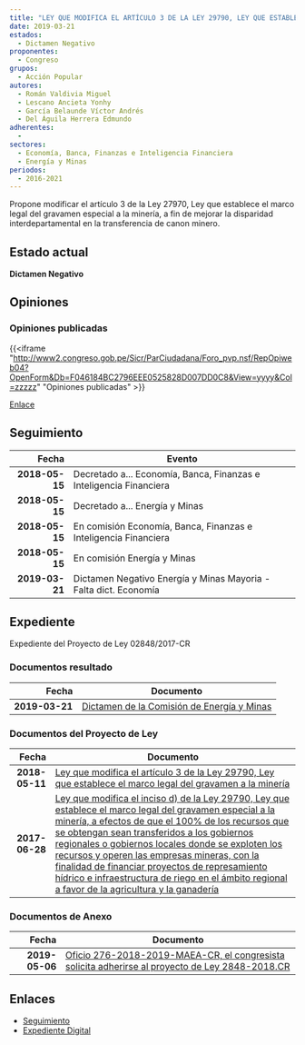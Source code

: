 ```yaml
---
title: "LEY QUE MODIFICA EL ARTÍCULO 3 DE LA LEY 29790, LEY QUE ESTABLECE EL MARCO LEGAL DEL GRAVAMEN ESPECIAL A LA MINERÍA"
date: 2019-03-21
estados: 
  - Dictamen Negativo
proponentes: 
  - Congreso
grupos: 
  - Acción Popular
autores: 
  - Román Valdivia Miguel
  - Lescano Ancieta Yonhy
  - García Belaunde Víctor Andrés
  - Del Águila Herrera Edmundo
adherentes: 
  - 
sectores: 
  - Economía, Banca, Finanzas e Inteligencia Financiera
  - Energía y Minas
periodos: 
  - 2016-2021
---
```


Propone modificar el artículo 3 de la Ley 27970, Ley que establece el marco legal del gravamen especial a la minería, a fin de mejorar la disparidad interdepartamental en la transferencia de canon minero.


## Estado actual

**Dictamen Negativo**

## Opiniones

### Opiniones publicadas

{{<iframe "http://www2.congreso.gob.pe/Sicr/ParCiudadana/Foro_pvp.nsf/RepOpiweb04?OpenForm&Db=F046184BC2796EEE0525828D007DD0C8&View=yyyy&Col=zzzzz" "Opiniones publicadas" >}}

[Enlace](http://www2.congreso.gob.pe/Sicr/ParCiudadana/Foro_pvp.nsf/RepOpiweb04?OpenForm&Db=F046184BC2796EEE0525828D007DD0C8&View=yyyy&Col=zzzzz)

## Seguimiento

| Fecha | Evento |
|------:|--------|
| **2018-05-15** | Decretado a... Economía, Banca, Finanzas e Inteligencia Financiera|
| **2018-05-15** | Decretado a... Energía y Minas|
| **2018-05-15** | En comisión Economía, Banca, Finanzas e Inteligencia Financiera|
| **2018-05-15** | En comisión Energía y Minas|
| **2019-03-21** | Dictamen Negativo Energía y Minas Mayoria - Falta dict. Economía|


## Expediente

Expediente del Proyecto de Ley 02848/2017-CR


### Documentos resultado

| Fecha | Documento |
|------:|--------|
| **2019-03-21** | [Dictamen de la Comisión de Energía y Minas](http://www.leyes.congreso.gob.pe/Documentos/2016_2021/Dictamenes/Proyectos_de_Ley/01608DC11MAY20190321.pdf) |

### Documentos del Proyecto de Ley

| Fecha | Documento |
|------:|--------|
| **2018-05-11** | [Ley que modifica el artículo 3 de la Ley 29790, Ley que establece el marco legal del gravamen a la minería](http://www.leyes.congreso.gob.pe/Documentos/2016_2021/Proyectos_de_Ley_y_de_Resoluciones_Legislativas/PL0284820180511.pdf) |
| **2017-06-28** | [Ley que modifica el inciso d) de la Ley 29790, Ley que establece el marco legal del gravamen especial a la minería, a efectos de que el 100% de los recursos que se obtengan sean transferidos a los gobiernos regionales o gobiernos locales donde se exploten los recursos y operen las empresas mineras, con la finalidad de financiar proyectos de represamiento hídrico e infraestructura de riego en el ámbito regional a favor de la agricultura y la ganadería](http://www.leyes.congreso.gob.pe/Documentos/2016_2021/Proyectos_de_Ley_y_de_Resoluciones_Legislativas/PL0160820170628.pdf) |

### Documentos de Anexo

| Fecha | Documento |
|------:|--------|
| **2019-05-06** | [Oficio 276-2018-2019-MAEA-CR, el congresista solicita adherirse al proyecto de Ley 2848-2018.CR](http://www.leyes.congreso.gob.pe/Documentos/2016_2021/Oficios/Congresistas/OFICIO-276-2018-2019-MAEA-CR.pdf) |

## Enlaces 

- [Seguimiento](http://www2.congreso.gob.pe/Sicr/TraDocEstProc/CLProLey2016.nsf/f7fff46988ca05b1052578e100829cc7/11f9d31c5ced8da60525828a006cadfe?OpenDocument)
- [Expediente Digital](http://www2.congreso.gob.pe/Sicr/TraDocEstProc/CLProLey2016.nsf/f7fff46988ca05b1052578e100829cc7/11f9d31c5ced8da60525828a006cadfe?OpenDocument&Click=05257FB7005EB655.eb71d0cf91d8294e05256cdf006b5706/$Body/0.1C6C)
